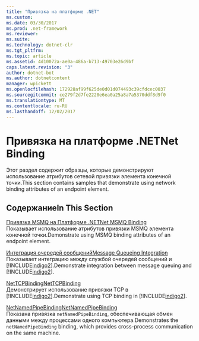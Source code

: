 ```yaml
---
title: "Привязка на платформе .NET"
ms.custom: 
ms.date: 03/30/2017
ms.prod: .net-framework
ms.reviewer: 
ms.suite: 
ms.technology: dotnet-clr
ms.tgt_pltfrm: 
ms.topic: article
ms.assetid: 4d10072a-ae0a-486a-b713-49703e26d9bf
caps.latest.revision: "3"
author: dotnet-bot
ms.author: dotnetcontent
manager: wpickett
ms.openlocfilehash: 172928af99f625de0d01d074493c39cfdcec0037
ms.sourcegitcommit: ce279f2d7fe2220e6ea0a25a8a7a5370ddf8d9f0
ms.translationtype: MT
ms.contentlocale: ru-RU
ms.lasthandoff: 12/02/2017
---
```

# <a name="net-binding"></a><span data-ttu-id="3de9a-102">Привязка на платформе .NET</span><span class="sxs-lookup"><span data-stu-id="3de9a-102">Net Binding</span></span>
<span data-ttu-id="3de9a-103">Этот раздел содержит образцы, которые демонстрируют использование атрибутов сетевой привязки элемента конечной точки.</span><span class="sxs-lookup"><span data-stu-id="3de9a-103">This section contains samples that demonstrate using network binding attributes of an endpoint element.</span></span>  
  
## <a name="in-this-section"></a><span data-ttu-id="3de9a-104">Содержание</span><span class="sxs-lookup"><span data-stu-id="3de9a-104">In This Section</span></span>  
 [<span data-ttu-id="3de9a-105">Привязка MSMQ на Платформе .NET</span><span class="sxs-lookup"><span data-stu-id="3de9a-105">Net MSMQ Binding</span></span>](../../../../docs/framework/wcf/samples/net-msmq-binding.md)  
 <span data-ttu-id="3de9a-106">Показывает использование атрибутов привязки MSMQ элемента конечной точки.</span><span class="sxs-lookup"><span data-stu-id="3de9a-106">Demonstrate using MSMQ binding attributes of an endpoint element.</span></span>  
  
 [<span data-ttu-id="3de9a-107">Интеграция очередей сообщений</span><span class="sxs-lookup"><span data-stu-id="3de9a-107">Message Queueing Integration</span></span>](../../../../docs/framework/wcf/samples/message-queueing-integration.md)  
 <span data-ttu-id="3de9a-108">Показывает интеграцию между службой очередей сообщений и [!INCLUDE[indigo2](../../../../includes/indigo2-md.md)].</span><span class="sxs-lookup"><span data-stu-id="3de9a-108">Demonstrate integration between message queuing and [!INCLUDE[indigo2](../../../../includes/indigo2-md.md)].</span></span>  
  
 [<span data-ttu-id="3de9a-109">NetTCPBinding</span><span class="sxs-lookup"><span data-stu-id="3de9a-109">NetTCPBinding</span></span>](../../../../docs/framework/wcf/samples/nettcpbinding.md)  
 <span data-ttu-id="3de9a-110">Демонстрирует использование привязки TCP в [!INCLUDE[indigo2](../../../../includes/indigo2-md.md)].</span><span class="sxs-lookup"><span data-stu-id="3de9a-110">Demonstrate using TCP binding in [!INCLUDE[indigo2](../../../../includes/indigo2-md.md)].</span></span>  
  
 [<span data-ttu-id="3de9a-111">NetNamedPipeBinding</span><span class="sxs-lookup"><span data-stu-id="3de9a-111">NetNamedPipeBinding</span></span>](../../../../docs/framework/wcf/samples/netnamedpipebinding.md)  
 <span data-ttu-id="3de9a-112">Показана привязка `netNamedPipeBinding`, обеспечивающая обмен данными между процессами одного компьютера.</span><span class="sxs-lookup"><span data-stu-id="3de9a-112">Demonstrates the `netNamedPipeBinding` binding, which provides cross-process communication on the same machine.</span></span>
